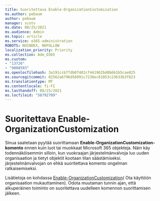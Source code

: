 ```yaml
---
title: Suoritettava Enable-OrganizationCustomization
ms.author: pebaum
author: pebaum
manager: scotv
ms.date: 08/25/2021
ms.audience: Admin
ms.topic: article
ms.service: o365-administration
ROBOTS: NOINDEX, NOFOLLOW
localization_priority: Priority
ms.collection: Adm_O365
ms.custom:
- "13726"
- "9008593"
ms.openlocfilehash: 3a191ccb77db07482cf441962bd8b6b1b5cae825
ms.sourcegitcommit: 02562a6796d58991c7238ec81053c23633b3f823
ms.translationtype: MT
ms.contentlocale: fi-FI
ms.lasthandoff: 08/25/2021
ms.locfileid: "58792709"
---
```

# <a name="message-to-run-enable-organizationcustomization"></a>Suoritettava Enable-OrganizationCustomization

Sinua saatetaan pyytää suorittamaan **Enable-OrganizationCustomization-komento** ennen kuin luot tai muokkaat Microsoft 365 objekteja. Näin käy todennäköisemmin silloin, kun vuokraajan järjestelmänvalvoja luo uuden organisaation ja tietyt objektit kootaan tilan säästämiseksi. järjestelmänvalvojan on ehkä suoritettava komento ongelman ratkaisemiseksi.

Lisätietoja on kohdassa [Enable-OrganizationCustomization](https://docs.microsoft.com/powershell/module/exchange/enable-organizationcustomization)( Ota käyttöön organisaation mukauttaminen). Odota muutaman tunnin ajan, että alkuperäinen toiminto on suoritettava uudelleen komennon suorittamisen jälkeen.